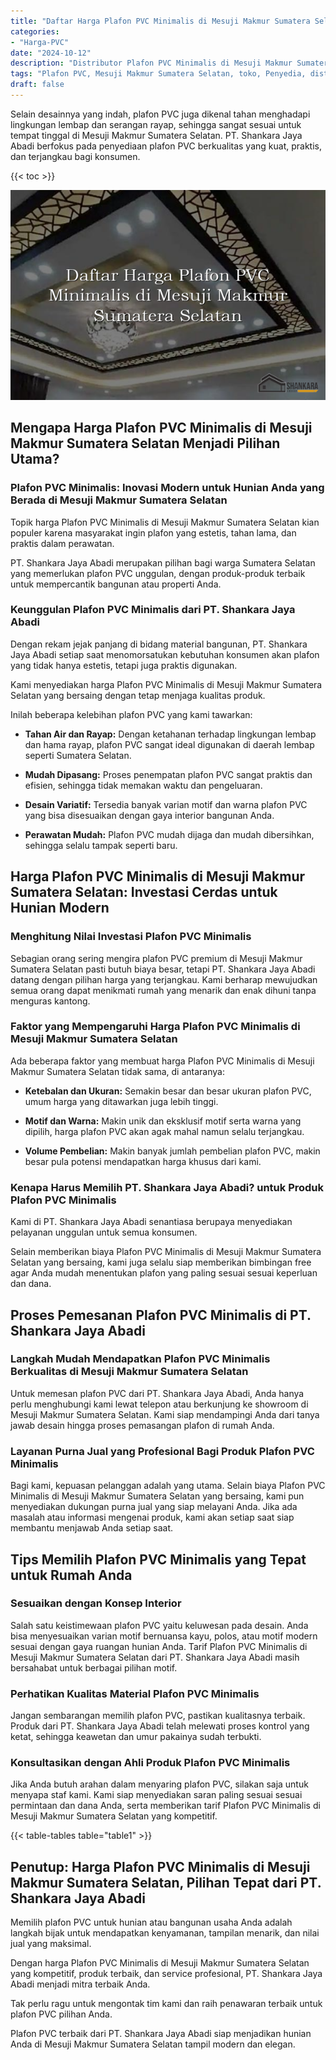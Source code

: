 ```yaml
---
title: "Daftar Harga Plafon PVC Minimalis di Mesuji Makmur Sumatera Selatan"
categories: 
- "Harga-PVC"
date: "2024-10-12"
description: "Distributor Plafon PVC Minimalis di Mesuji Makmur Sumatera Selatan untuk tempat tinggal, perkantoran, dan gerai. Produk unggulan, pilihan motif, pilihan warna modern, beserta layanan penempatan dikerjakan oleh teknisi berpengalaman dan jaminan resmi!|Layanan distribusi Plafon PVC Minimalis di Mesuji Makmur Sumatera Selatan untuk keperluan hunian, kantor, atau ritel, beserta produk unggulan dan penempatan oleh teknisi ahli serta kepastian resmi.|Pilihan Plafon PVC Minimalis di Mesuji Makmur Sumatera Selatan yang terbukti untuk hunian, kantor, serta gerai, bersama material unggulan dan instalasi dikerjakan oleh teknisi profesional dan kepastian resmi.|Penjualan Plafon PVC Minimalis di Mesuji Makmur Sumatera Selatan untuk tempat tinggal, perkantoran, dan ritel, dengan material terbaik dan pemasangan ditangani oleh tenaga ahli profesional, lengkap dengan kepastian resmi.}"
tags: "Plafon PVC, Mesuji Makmur Sumatera Selatan, toko, Penyedia, distributor"
draft: false
---
```


Selain desainnya yang indah, plafon PVC juga dikenal tahan menghadapi lingkungan lembap dan serangan rayap, sehingga sangat sesuai untuk tempat tinggal di Mesuji Makmur Sumatera Selatan. PT. Shankara Jaya Abadi berfokus pada penyediaan plafon PVC berkualitas yang kuat, praktis, dan terjangkau bagi konsumen.

{{< toc >}}

![Daftar Harga Plafon PVC Minimalis di Mesuji Makmur Sumatera Selatan](/images/Harga-PVC/Daftar-Harga-Plafon-PVC-Minimalis-di-Mesuji-Makmur-Sumatera-Selatan.png)


## Mengapa Harga Plafon PVC Minimalis di Mesuji Makmur Sumatera Selatan Menjadi Pilihan Utama?

### Plafon PVC Minimalis: Inovasi Modern untuk Hunian Anda yang Berada di Mesuji Makmur Sumatera Selatan

Topik harga Plafon PVC Minimalis di Mesuji Makmur Sumatera Selatan kian populer karena masyarakat ingin plafon yang estetis, tahan lama, dan praktis dalam perawatan.

PT. Shankara Jaya Abadi merupakan pilihan bagi warga Sumatera Selatan yang memerlukan plafon PVC unggulan, dengan produk-produk terbaik untuk mempercantik bangunan atau properti Anda.

### Keunggulan Plafon PVC Minimalis dari PT. Shankara Jaya Abadi

Dengan rekam jejak panjang di bidang material bangunan, PT. Shankara Jaya Abadi setiap saat menomorsatukan kebutuhan konsumen akan plafon yang tidak hanya estetis, tetapi juga praktis digunakan.

Kami menyediakan harga Plafon PVC Minimalis di Mesuji Makmur Sumatera Selatan yang bersaing dengan tetap menjaga kualitas produk.

Inilah beberapa kelebihan plafon PVC yang kami tawarkan:

- **Tahan Air dan Rayap:** Dengan ketahanan terhadap lingkungan lembap dan hama rayap, plafon PVC sangat ideal digunakan di daerah lembap seperti Sumatera Selatan.

- **Mudah Dipasang:** Proses penempatan plafon PVC sangat praktis dan efisien, sehingga tidak memakan waktu dan pengeluaran.

- **Desain Variatif:** Tersedia banyak varian motif dan warna plafon PVC yang bisa disesuaikan dengan gaya interior bangunan Anda.

- **Perawatan Mudah:** Plafon PVC mudah dijaga dan mudah dibersihkan, sehingga selalu tampak seperti baru.

## Harga Plafon PVC Minimalis di Mesuji Makmur Sumatera Selatan: Investasi Cerdas untuk Hunian Modern

### Menghitung Nilai Investasi Plafon PVC Minimalis

Sebagian orang sering mengira plafon PVC premium di Mesuji Makmur Sumatera Selatan pasti butuh biaya besar, tetapi PT. Shankara Jaya Abadi datang dengan pilihan harga yang terjangkau. Kami berharap mewujudkan semua orang dapat menikmati rumah yang menarik dan enak dihuni tanpa menguras kantong.

### Faktor yang Mempengaruhi Harga Plafon PVC Minimalis di Mesuji Makmur Sumatera Selatan

Ada beberapa faktor yang membuat harga Plafon PVC Minimalis di Mesuji Makmur Sumatera Selatan tidak sama, di antaranya:

- **Ketebalan dan Ukuran:** Semakin besar dan besar ukuran plafon PVC, umum harga yang ditawarkan juga lebih tinggi.

- **Motif dan Warna:** Makin unik dan eksklusif motif serta warna yang dipilih, harga plafon PVC akan agak mahal namun selalu terjangkau.

- **Volume Pembelian:** Makin banyak jumlah pembelian plafon PVC, makin besar pula potensi mendapatkan harga khusus dari kami.

### Kenapa Harus Memilih PT. Shankara Jaya Abadi? untuk Produk Plafon PVC Minimalis

Kami di PT. Shankara Jaya Abadi senantiasa berupaya menyediakan pelayanan unggulan untuk semua konsumen.

Selain memberikan biaya Plafon PVC Minimalis di Mesuji Makmur Sumatera Selatan yang bersaing, kami juga selalu siap memberikan bimbingan free agar Anda mudah menentukan plafon yang paling sesuai sesuai keperluan dan dana.

## Proses Pemesanan Plafon PVC Minimalis di PT. Shankara Jaya Abadi

### Langkah Mudah Mendapatkan Plafon PVC Minimalis Berkualitas di Mesuji Makmur Sumatera Selatan

Untuk memesan plafon PVC dari PT. Shankara Jaya Abadi, Anda hanya perlu menghubungi kami lewat telepon atau berkunjung ke showroom di Mesuji Makmur Sumatera Selatan. Kami siap mendampingi Anda dari tanya jawab desain hingga proses pemasangan plafon di rumah Anda.

### Layanan Purna Jual yang Profesional Bagi Produk Plafon PVC Minimalis

Bagi kami, kepuasan pelanggan adalah yang utama. Selain biaya Plafon PVC Minimalis di Mesuji Makmur Sumatera Selatan yang bersaing, kami pun menyediakan dukungan purna jual yang siap melayani Anda. Jika ada masalah atau informasi mengenai produk, kami akan setiap saat siap membantu menjawab Anda setiap saat.

## Tips Memilih Plafon PVC Minimalis yang Tepat untuk Rumah Anda

### Sesuaikan dengan Konsep Interior

Salah satu keistimewaan plafon PVC yaitu keluwesan pada desain. Anda bisa menyesuaikan varian motif bernuansa kayu, polos, atau motif modern sesuai dengan gaya ruangan hunian Anda. Tarif Plafon PVC Minimalis di Mesuji Makmur Sumatera Selatan dari PT. Shankara Jaya Abadi masih bersahabat untuk berbagai pilihan motif.

### Perhatikan Kualitas Material Plafon PVC Minimalis

Jangan sembarangan memilih plafon PVC, pastikan kualitasnya terbaik. Produk dari PT. Shankara Jaya Abadi telah melewati proses kontrol yang ketat, sehingga keawetan dan umur pakainya sudah terbukti.

### Konsultasikan dengan Ahli Produk Plafon PVC Minimalis

Jika Anda butuh arahan dalam menyaring plafon PVC, silakan saja untuk menyapa staf kami. Kami siap menyediakan saran paling sesuai sesuai permintaan dan dana Anda, serta memberikan tarif Plafon PVC Minimalis di Mesuji Makmur Sumatera Selatan yang kompetitif.

{{< table-tables table="table1" >}}

## Penutup: Harga Plafon PVC Minimalis di Mesuji Makmur Sumatera Selatan, Pilihan Tepat dari PT. Shankara Jaya Abadi

Memilih plafon PVC untuk hunian atau bangunan usaha Anda adalah langkah bijak untuk mendapatkan kenyamanan, tampilan menarik, dan nilai jual yang maksimal.

Dengan harga Plafon PVC Minimalis di Mesuji Makmur Sumatera Selatan yang kompetitif, produk terbaik, dan service profesional, PT. Shankara Jaya Abadi menjadi mitra terbaik Anda.

Tak perlu ragu untuk mengontak tim kami dan raih penawaran terbaik untuk plafon PVC pilihan Anda.

Plafon PVC terbaik dari PT. Shankara Jaya Abadi siap menjadikan hunian Anda di Mesuji Makmur Sumatera Selatan tampil modern dan elegan.